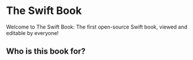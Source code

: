
# The Swift Book
Welcome to The Swift Book: The first open-source Swift book, viewed and editable by everyone!


## Who is this book for?








